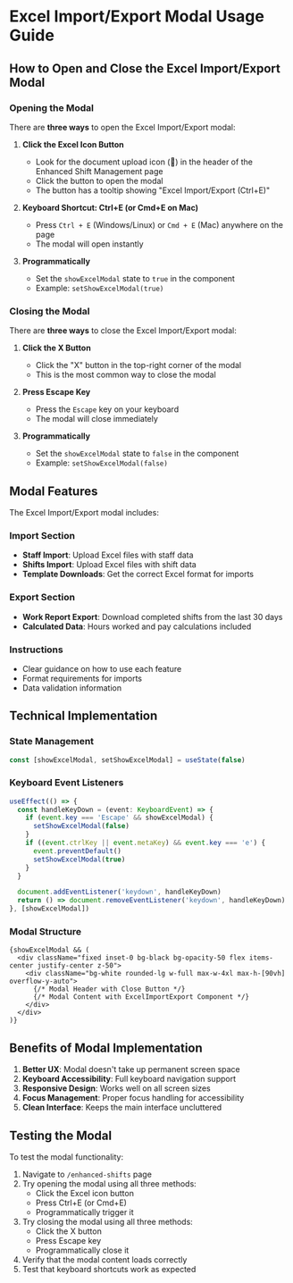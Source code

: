 # Excel Import/Export Modal Usage Guide

## How to Open and Close the Excel Import/Export Modal

### Opening the Modal

There are **three ways** to open the Excel Import/Export modal:

1. **Click the Excel Icon Button**
   - Look for the document upload icon (📄) in the header of the Enhanced Shift Management page
   - Click the button to open the modal
   - The button has a tooltip showing "Excel Import/Export (Ctrl+E)"

2. **Keyboard Shortcut: Ctrl+E (or Cmd+E on Mac)**
   - Press `Ctrl + E` (Windows/Linux) or `Cmd + E` (Mac) anywhere on the page
   - The modal will open instantly

3. **Programmatically**
   - Set the `showExcelModal` state to `true` in the component
   - Example: `setShowExcelModal(true)`

### Closing the Modal

There are **three ways** to close the Excel Import/Export modal:

1. **Click the X Button**
   - Click the "X" button in the top-right corner of the modal
   - This is the most common way to close the modal

2. **Press Escape Key**
   - Press the `Escape` key on your keyboard
   - The modal will close immediately

3. **Programmatically**
   - Set the `showExcelModal` state to `false` in the component
   - Example: `setShowExcelModal(false)`

## Modal Features

The Excel Import/Export modal includes:

### Import Section
- **Staff Import**: Upload Excel files with staff data
- **Shifts Import**: Upload Excel files with shift data
- **Template Downloads**: Get the correct Excel format for imports

### Export Section
- **Work Report Export**: Download completed shifts from the last 30 days
- **Calculated Data**: Hours worked and pay calculations included

### Instructions
- Clear guidance on how to use each feature
- Format requirements for imports
- Data validation information

## Technical Implementation

### State Management
```typescript
const [showExcelModal, setShowExcelModal] = useState(false)
```

### Keyboard Event Listeners
```typescript
useEffect(() => {
  const handleKeyDown = (event: KeyboardEvent) => {
    if (event.key === 'Escape' && showExcelModal) {
      setShowExcelModal(false)
    }
    if ((event.ctrlKey || event.metaKey) && event.key === 'e') {
      event.preventDefault()
      setShowExcelModal(true)
    }
  }

  document.addEventListener('keydown', handleKeyDown)
  return () => document.removeEventListener('keydown', handleKeyDown)
}, [showExcelModal])
```

### Modal Structure
```tsx
{showExcelModal && (
  <div className="fixed inset-0 bg-black bg-opacity-50 flex items-center justify-center z-50">
    <div className="bg-white rounded-lg w-full max-w-4xl max-h-[90vh] overflow-y-auto">
      {/* Modal Header with Close Button */}
      {/* Modal Content with ExcelImportExport Component */}
    </div>
  </div>
)}
```

## Benefits of Modal Implementation

1. **Better UX**: Modal doesn't take up permanent screen space
2. **Keyboard Accessibility**: Full keyboard navigation support
3. **Responsive Design**: Works well on all screen sizes
4. **Focus Management**: Proper focus handling for accessibility
5. **Clean Interface**: Keeps the main interface uncluttered

## Testing the Modal

To test the modal functionality:

1. Navigate to `/enhanced-shifts` page
2. Try opening the modal using all three methods:
   - Click the Excel icon button
   - Press Ctrl+E (or Cmd+E)
   - Programmatically trigger it
3. Try closing the modal using all three methods:
   - Click the X button
   - Press Escape key
   - Programmatically close it
4. Verify that the modal content loads correctly
5. Test that keyboard shortcuts work as expected 